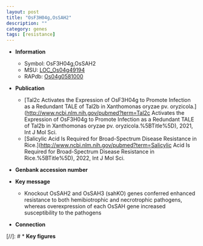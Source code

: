 ```yaml
---
layout: post
title: "OsF3H04g,OsSAH2"
description: ""
category: genes
tags: [resistance]
---
```


* **Information**  
    + Symbol: OsF3H04g,OsSAH2  
    + MSU: [LOC_Os04g49194](http://rice.uga.edu/cgi-bin/ORF_infopage.cgi?orf=LOC_Os04g49194)  
    + RAPdb: [Os04g0581000](http://rapdb.dna.affrc.go.jp/viewer/gbrowse_details/irgsp1?name=Os04g0581000)  

* **Publication**  
    + [Tal2c Activates the Expression of OsF3H04g to Promote Infection as a Redundant TALE of Tal2b in Xanthomonas oryzae pv. oryzicola.](http://www.ncbi.nlm.nih.gov/pubmed?term=Tal2c Activates the Expression of OsF3H04g to Promote Infection as a Redundant TALE of Tal2b in Xanthomonas oryzae pv. oryzicola.%5BTitle%5D), 2021, Int J Mol Sci.
    + [Salicylic Acid Is Required for Broad-Spectrum Disease Resistance in Rice.](http://www.ncbi.nlm.nih.gov/pubmed?term=Salicylic Acid Is Required for Broad-Spectrum Disease Resistance in Rice.%5BTitle%5D), 2022, Int J Mol Sci.

* **Genbank accession number**  

* **Key message**  
    + Knockout OsSAH2 and OsSAH3 (sahKO) genes conferred enhanced resistance to both hemibiotrophic and necrotrophic pathogens, whereas overexpression of each OsSAH gene increased susceptibility to the pathogens

* **Connection**  

[//]: # * **Key figures**  


